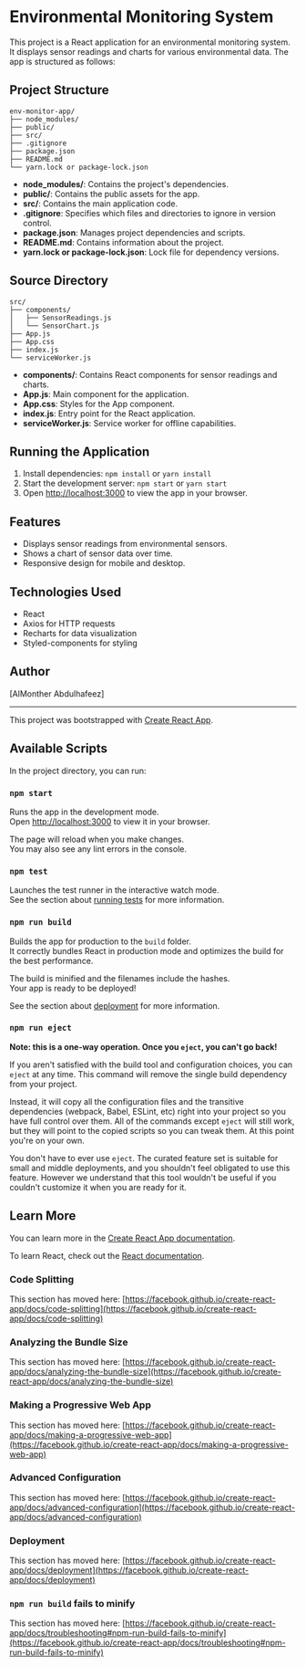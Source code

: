 # Environmental Monitoring System

This project is a React application for an environmental monitoring system. It displays sensor readings and charts for various environmental data. The app is structured as follows:

## Project Structure

```
env-monitor-app/
├── node_modules/
├── public/
├── src/
├── .gitignore
├── package.json
├── README.md
└── yarn.lock or package-lock.json
```

- **node_modules/**: Contains the project's dependencies.
- **public/**: Contains the public assets for the app.
- **src/**: Contains the main application code.
- **.gitignore**: Specifies which files and directories to ignore in version control.
- **package.json**: Manages project dependencies and scripts.
- **README.md**: Contains information about the project.
- **yarn.lock or package-lock.json**: Lock file for dependency versions.

## Source Directory

```
src/
├── components/
│   ├── SensorReadings.js
│   └── SensorChart.js
├── App.js
├── App.css
├── index.js
└── serviceWorker.js
```

- **components/**: Contains React components for sensor readings and charts.
- **App.js**: Main component for the application.
- **App.css**: Styles for the App component.
- **index.js**: Entry point for the React application.
- **serviceWorker.js**: Service worker for offline capabilities.

## Running the Application

1. Install dependencies: `npm install` or `yarn install`
2. Start the development server: `npm start` or `yarn start`
3. Open [http://localhost:3000](http://localhost:3000) to view the app in your browser.

## Features

- Displays sensor readings from environmental sensors.
- Shows a chart of sensor data over time.
- Responsive design for mobile and desktop.

## Technologies Used

- React
- Axios for HTTP requests
- Recharts for data visualization
- Styled-components for styling

## Author

[AlMonther Abdulhafeez]

---


This project was bootstrapped with [Create React App](https://github.com/facebook/create-react-app).

## Available Scripts

In the project directory, you can run:

### `npm start`

Runs the app in the development mode.\
Open [http://localhost:3000](http://localhost:3000) to view it in your browser.

The page will reload when you make changes.\
You may also see any lint errors in the console.

### `npm test`

Launches the test runner in the interactive watch mode.\
See the section about [running tests](https://facebook.github.io/create-react-app/docs/running-tests) for more information.

### `npm run build`

Builds the app for production to the `build` folder.\
It correctly bundles React in production mode and optimizes the build for the best performance.

The build is minified and the filenames include the hashes.\
Your app is ready to be deployed!

See the section about [deployment](https://facebook.github.io/create-react-app/docs/deployment) for more information.

### `npm run eject`

**Note: this is a one-way operation. Once you `eject`, you can't go back!**

If you aren't satisfied with the build tool and configuration choices, you can `eject` at any time. This command will remove the single build dependency from your project.

Instead, it will copy all the configuration files and the transitive dependencies (webpack, Babel, ESLint, etc) right into your project so you have full control over them. All of the commands except `eject` will still work, but they will point to the copied scripts so you can tweak them. At this point you're on your own.

You don't have to ever use `eject`. The curated feature set is suitable for small and middle deployments, and you shouldn't feel obligated to use this feature. However we understand that this tool wouldn't be useful if you couldn't customize it when you are ready for it.

## Learn More

You can learn more in the [Create React App documentation](https://facebook.github.io/create-react-app/docs/getting-started).

To learn React, check out the [React documentation](https://reactjs.org/).

### Code Splitting

This section has moved here: [https://facebook.github.io/create-react-app/docs/code-splitting](https://facebook.github.io/create-react-app/docs/code-splitting)

### Analyzing the Bundle Size

This section has moved here: [https://facebook.github.io/create-react-app/docs/analyzing-the-bundle-size](https://facebook.github.io/create-react-app/docs/analyzing-the-bundle-size)

### Making a Progressive Web App

This section has moved here: [https://facebook.github.io/create-react-app/docs/making-a-progressive-web-app](https://facebook.github.io/create-react-app/docs/making-a-progressive-web-app)

### Advanced Configuration

This section has moved here: [https://facebook.github.io/create-react-app/docs/advanced-configuration](https://facebook.github.io/create-react-app/docs/advanced-configuration)

### Deployment

This section has moved here: [https://facebook.github.io/create-react-app/docs/deployment](https://facebook.github.io/create-react-app/docs/deployment)

### `npm run build` fails to minify

This section has moved here: [https://facebook.github.io/create-react-app/docs/troubleshooting#npm-run-build-fails-to-minify](https://facebook.github.io/create-react-app/docs/troubleshooting#npm-run-build-fails-to-minify)
